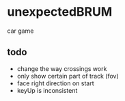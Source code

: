 # unexpectedBRUM
car game

## todo

- change the way crossings work
- only show certain part of track (fov)
- face right direction on start
- keyUp is inconsistent
 